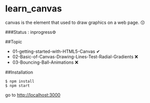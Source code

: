 # learn_canvas
canvas is the element that used to draw graphics on a web page. 😗

###Status : inprogress⚙

##Topic

  * 01-getting-started-with-HTML5-Canvas ✔︎
  * 02-Basic-of-Canvas-Drawing-Lines-Test-Radial-Gradients ❌
  * 03-Bouncing-Ball-Animations ❌

##Installation
~~~
$ npm install
$ npm start
~~~
go to [http://localhost:3000](#)
